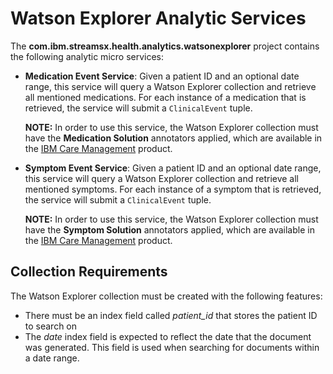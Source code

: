 # Watson Explorer Analytic Services

The **com.ibm.streamsx.health.analytics.watsonexplorer** project contains the following analytic micro services: 

  * **Medication Event Service**: Given a patient ID and an optional date range, this service will query a Watson Explorer collection and retrieve all mentioned medications. For each instance of a medication that is retrieved, the service will submit a `ClinicalEvent` tuple. 
  
      **NOTE:** In order to use this service, the Watson Explorer collection must have the **Medication Solution** annotators applied, which are available in the [IBM Care Management](https://www.ibm.com/support/knowledgecenter/SSHJB3_6.2.0/com.ibm.curam.nav.doc/cm_kc_welcome.html) product. 

  * **Symptom Event Service**: Given a patient ID and an optional date range, this service will query a Watson Explorer collection and retrieve all mentioned symptoms. For each instance of a symptom that is retrieved, the service will submit a `ClinicalEvent` tuple. 
  
      **NOTE:** In order to use this service, the Watson Explorer collection must have the **Symptom Solution** annotators applied, which are available in the [IBM Care Management](https://www.ibm.com/support/knowledgecenter/SSHJB3_6.2.0/com.ibm.curam.nav.doc/cm_kc_welcome.html) product.


## Collection Requirements

The Watson Explorer collection must be created with the following features: 

  * There must be an index field called *patient_id* that stores the patient ID to search on
  * The *date* index field is expected to reflect the date that the document was generated. This field is used when searching for documents within a date range.
